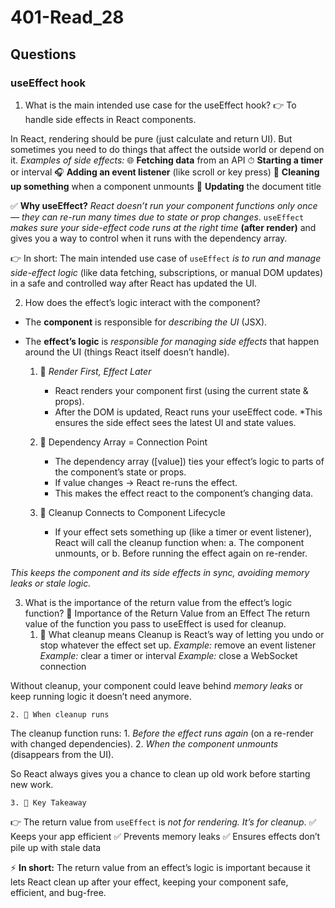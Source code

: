 # 401-Read_28

## Questions

### useEffect hook

1. What is the main intended use case for the useEffect hook?
👉 To handle side effects in React components.

In React, rendering should be pure (just calculate and return UI).
 But sometimes you need to do things that affect the outside world or depend on it.
*Examples of side effects:*
🌐 **Fetching data** from an API
⏱ **Starting a timer** or interval
🎧 **Adding an event listener** (like scroll or key press)
🧹 **Cleaning up something** when a component unmounts
🎨 **Updating** the document title

✅ **Why useEffect?**
*React doesn’t run your component functions only once — they can re-run many times due to state or prop changes*.
`useEffect` *makes sure your side-effect code runs at the right time* **(after render)** and gives you a way to control when it runs with the dependency array.

👉 In short:
 The main intended use case of `useEffect` *is to run and manage side-effect logic* (like data fetching, subscriptions, or manual DOM updates) in a safe and controlled way after React has updated the UI.

2. How does the effect’s logic interact with the component?
- The **component** is responsible for *describing the UI* (JSX).
- The **effect’s logic** is *responsible for managing side effects* that happen around the UI (things React itself doesn’t handle).

    1. 🔄 *Render First, Effect Later*
        - React renders your component first (using the current state & props).
        - After the DOM is updated, React runs your useEffect code.
            *This ensures the side effect sees the latest UI and state values.

    2. 🎯 Dependency Array = Connection Point
        - The dependency array ([value]) ties your effect’s logic to parts of the component’s state or props.
        - If value changes → React re-runs the effect.
        - This makes the effect react to the component’s changing data.

    3. 🧹 Cleanup Connects to Component Lifecycle
        -  If your effect sets something up (like a timer or event listener), React will call the cleanup function when:
            a. The component unmounts, or
            b. Before running the effect again on re-render.

*This keeps the component and its side effects in sync, avoiding memory leaks or stale logic.*

3. What is the importance of the return value from the effect’s logic function?
🧹 Importance of the Return Value from an Effect
The return value of the function you pass to useEffect is used for cleanup.
    1. 🧽 What cleanup means
Cleanup is React’s way of letting you undo or stop whatever the effect set up.
*Example:* remove an event listener
*Example:* clear a timer or interval
*Example:* close a WebSocket connection

Without cleanup, your component could leave behind *memory leaks* or keep running logic it doesn’t need anymore.

    2. 🔄 When cleanup runs
The cleanup function runs:
        1. *Before the effect runs again* (on a re-render with changed dependencies).
        2. *When the component unmounts* (disappears from the UI).

So React always gives you a chance to clean up old work before starting new work.

    3. 🚨 Key Takeaway
👉 The return value from `useEffect` is *not for rendering. It’s for cleanup*.
    ✅ Keeps your app efficient
    ✅ Prevents memory leaks
    ✅ Ensures effects don’t pile up with stale data

⚡ **In short:**
 The return value from an effect’s logic is important because it lets React clean up after your effect, keeping your component safe, efficient, and bug-free.




